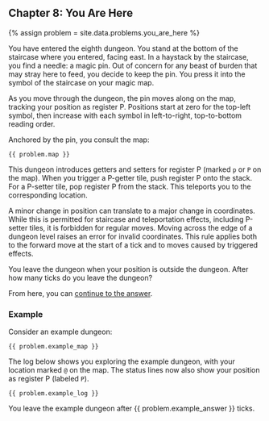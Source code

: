 ## Chapter 8: You Are Here

{% assign problem = site.data.problems.you_are_here %}

You have entered the eighth dungeon. You stand at the bottom of the staircase where you entered, facing east. In a haystack by the staircase, you find a needle: a magic pin. Out of concern for any beast of burden that may stray here to feed, you decide to keep the pin. You press it into the symbol of the staircase on your magic map.

As you move through the dungeon, the pin moves along on the map, tracking your position as register P. Positions start at zero for the top-left symbol, then increase with each symbol in left-to-right, top-to-bottom reading order.

Anchored by the pin, you consult the map:

```
{{ problem.map }}
```

This dungeon introduces getters and setters for register P (marked `p` or `P`  on the map). When you trigger a P-getter tile, push register P onto the stack. For a P-setter tile, pop register P from the stack. This teleports you to the corresponding location.

A minor change in position can translate to a major change in coordinates. While this is permitted for staircase and teleportation effects, including P-setter tiles, it is forbidden for regular moves. Moving across the edge of a dungeon level raises an error for invalid coordinates. This rule applies both to the forward move at the start of a tick and to moves caused by triggered effects.

You leave the dungeon when your position is outside the dungeon. After how many ticks do you leave the dungeon?

From here, you can [continue to the answer](../../answers/chapters/08/you-are-here.md).


### Example

Consider an example dungeon:

```
{{ problem.example_map }}
```

The log below shows you exploring the example dungeon, with your location marked `@` on the map. The status lines now also show your position as register P (labeled `P`).

```
{{ problem.example_log }}
```

You leave the example dungeon after {{ problem.example_answer }} ticks.
